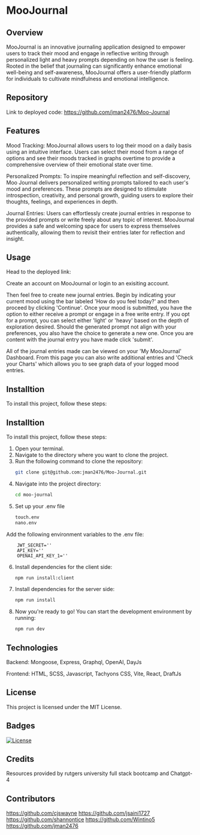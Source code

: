 # MooJournal

## Overview 
MooJournal is an innovative journaling application designed to empower users to track their mood and engage in reflective writing through personalized light and heavy prompts depending on how the user is feeling. Rooted in the belief that journaling can significantly enhance emotional well-being and self-awareness, MooJournal offers a user-friendly platform for individuals to cultivate mindfulness and emotional intelligence.

## Repository
Link to deployed code: https://github.com/jman2476/Moo-Journal

## Features
Mood Tracking: MooJournal allows users to log their mood on a daily basis using an intuitive interface. Users can select their mood from a range of options and see their moods tracked in graphs overtime to provide a comprehensive overview of their emotional state over time.

Personalized Prompts: To inspire meaningful reflection and self-discovery, Moo Journal delivers personalized writing prompts tailored to each user's mood and preferences. These prompts are designed to stimulate introspection, creativity, and personal growth, guiding users to explore their thoughts, feelings, and experiences in depth.

Journal Entries: Users can effortlessly create journal entries in response to the provided prompts or write freely about any topic of interest. MooJournal provides a safe and welcoming space for users to express themselves authentically, allowing them to revisit their entries later for reflection and insight.

## Usage
Head to the deployed link: 

Create an account on MooJournal or login to an exisiting account.

Then feel free to create new journal entries. Begin by indicating your current mood using the bar labeled 'How do you feel today?' and then proceed by clicking 'Continue'. Once your mood is submitted, you have the option to either receive a prompt or engage in a free write entry. If you opt for a prompt, you can select either 'light' or 'heavy' based on the depth of exploration desired. Should the generated prompt not align with your preferences, you also have the choice to generate a new one. Once you are content with the journal entry you have made click 'submit'.

All of the journal entries made can be viewed on your 'My MooJournal' Dashboard. From this page you can also write additional entries and 'Check your Charts' which allows you to see graph data of your logged mood entries. 

## Installtion
To install this project, follow these steps:

## Installtion
To install this project, follow these steps:

1. Open your terminal.
2. Navigate to the directory where you want to clone the project.
3. Run the following command to clone the repository:
     ```bash
   git clone git@github.com:jman2476/Moo-Journal.git
4. Navigate into the project directory: 
    ```bash
    cd moo-journal
5. Set up your .env file
    ```bash
    touch.env
    nano.env
    
Add the following environment variables to the .env file:

        JWT_SECRET=''   
        API_KEY=''
        OPENAI_API_KEY_1=''  
    
6. Install dependencies for the client side: 
    ```bash
    npm run install:client
7. Install dependencies for the server side:
    ```bash
    npm run install
8. Now you're ready to go! You can start the development environment by running: 
    ```bash
    npm run dev

## Technologies
Backend: Mongoose, Express, Graphql, OpenAI, DayJs

Frontend: HTML, SCSS, Javascript, Tachyons CSS, Vite, React, DraftJs


## License
This project is licensed under the MIT License.

## Badges
[![License](https://img.shields.io/badge/License-MIT-blue.svg)](https://opensource.org/licenses/MIT)

## Credits
Resources provided by rutgers university full stack bootcamp and Chatgpt-4

## Contributors
https://github.com/cjswayne
https://github.com/jsaini1727
https://github.com/shannontice
https://github.com/Wintino5
https://github.com/jman2476
